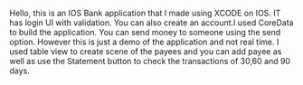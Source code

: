 Hello, this is an IOS Bank application that I made using XCODE on IOS. IT has login UI with validation. You can also create an account.I used CoreData to build the application. You can send money to  someone using the send option. However this is just a demo of the application and not real time. I used table view to create scene of the payees and you can add payee as well as use the Statement button to check the transactions of 30,60 and 90 days.
